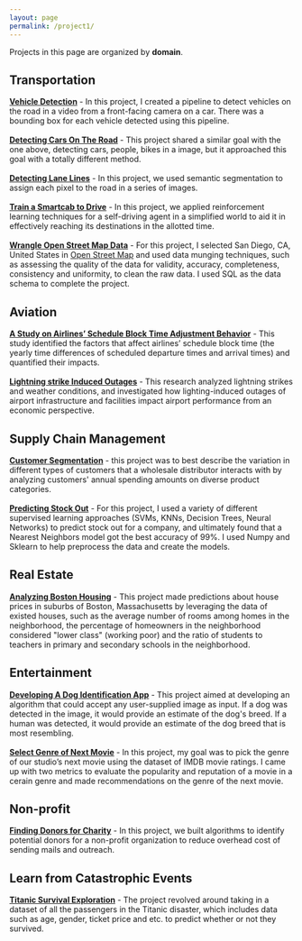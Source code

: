 ```yaml
---
layout: page
permalink: /project1/
---
```


Projects in this page are organized by **domain**.

## Transportation
<a href="https://wzding.github.io/wzding.github.io/projects/Vehicle_Detection.html" target="_blank">**Vehicle Detection**</a> - In this project, I created a pipeline to detect vehicles on the road in a video from a front-facing camera on a car. There was a bounding box for each vehicle detected using this pipeline. 
<br><br><a href="https://wzding.github.io/wzding.github.io/projects/Object_Detection_MobileNets_SSD.html" target="_blank">**Detecting Cars On The Road**</a> - This project shared a similar goal with the one above, detecting cars, people, bikes in a image, but it approached this goal with a totally different method.
<br><br><a href="https://wzding.github.io/wzding.github.io/projects/Semantic_Segmentation.html" target="_blank">**Detecting Lane Lines**</a> - In this project, we used semantic segmentation to assign each pixel to the road in a series of images. 
<br><br><a href="" target="_blank">**Train a Smartcab to Drive**</a> - In this project, we applied reinforcement learning techniques for a self-driving agent in a simplified world to aid it in effectively reaching its destinations in the allotted time.
<br><br><a href="https://wzding.github.io/wzding.github.io/projects/Wrangle_OpenStreetMap.html" target="_blank">**Wrangle Open Street Map Data**</a> - For this project, I selected San Diego, CA, United States in [Open Street Map](https://www.openstreetmap.org) and used data munging techniques, such as assessing the quality of the data for validity, accuracy, completeness, consistency and uniformity, to clean the raw data. I used SQL as the data schema to complete the project.

## Aviation
<a href="https://wzding.github.io/wzding.github.io/projects/AirlinesScheduleBlockTimeAdjustmentBehavior.pdf" target="_blank">**A Study on Airlines’ Schedule Block Time Adjustment Behavior**</a> - This study identified the factors that affect airlines’ schedule block time (the yearly time differences of scheduled departure times and arrival times) and quantified their impacts.
<br><br><a href="https://wzding.github.io/wzding.github.io/projects/LightningstrikeInducedOutages.pdf" target="_blank">**Lightning strike Induced Outages**</a> - This research analyzed lightning strikes and weather conditions, and investigated how lighting-induced outages of airport infrastructure and facilities impact airport performance from an economic perspective.

## Supply Chain Management
<a href="https://wzding.github.io/wzding.github.io/projects/Customer_Segments.html" target="_blank">**Customer Segmentation**</a> - this project was to best describe the variation in different types of customers that a wholesale distributor interacts with by analyzing customers' annual spending amounts on diverse product categories.
<br><br><a href="https://wzding.github.io/wzding.github.io/projects/stock_out_prediction.html" target="_blank">**Predicting Stock Out**</a> - For this project, I used a variety of different supervised learning approaches (SVMs, KNNs, Decision Trees, Neural Networks) to predict stock out for a company, and ultimately found that a Nearest Neighbors model got the best accuracy of 99%. I used Numpy and Sklearn to help preprocess the data and create the models.

## Real Estate
<a href="https://wzding.github.io/wzding.github.io/projects/Boston_Housing.html" target="_blank">**Analyzing Boston Housing**</a> - This project made predictions about house prices in suburbs of Boston, Massachusetts by leveraging the data of existed houses, such as the average number of rooms among homes in the neighborhood, the percentage of homeowners in the neighborhood considered "lower class" (working poor) and the ratio of students to teachers in primary and secondary schools in the neighborhood.

## Entertainment
<a href="https://wzding.github.io/wzding.github.io/projects/Dog_Identification_App.html" target="_blank">**Developing A Dog Identification App**</a> - This project aimed at developing an algorithm that could accept any user-supplied image as input. If a dog was detected in the image, it would provide an estimate of the dog's breed. If a human was detected, it would provide an estimate of the dog breed that is most resembling.
<br><br><a href="https://wzding.github.io/wzding.github.io/projects/Select_Genre_of_Next_Movie.html" target="_blank">**Select Genre of Next Movie**</a> - In this project, my goal was to pick the genre of our studio’s next movie using the dataset of IMDB movie ratings. I came up with two metrics to evaluate the popularity and reputation of a movie in a cerain genre and made recommendations on the genre of the next movie.

## Non-profit
<a href="https://wzding.github.io/wzding.github.io/projects/Finding_Donors_for_Charity.html" target="_blank">**Finding Donors for Charity**</a> - In this project, we built algorithms to identify potential donors for a non-profit organization to reduce overhead cost of sending mails and outreach.

## Learn from Catastrophic Events
<a href="https://wzding.github.io/wzding.github.io/projects/Titanic_Survival_Exploration.html" target="_blank">**Titanic Survival Exploration**</a> - The project revolved around taking in a dataset of all the passengers in the Titanic disaster, which includes data such as age, gender, ticket price and etc. to predict whether or not they survived. 
